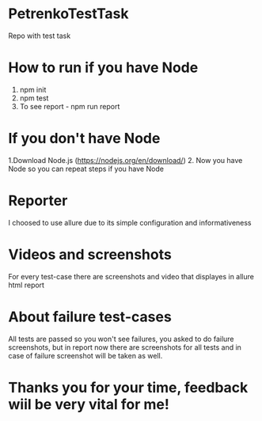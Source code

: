 # PetrenkoTestTask
Repo with test task 

# How to run if you have Node
1. npm init 
2. npm test 
3. To see report - npm run report 

# If you don't have Node 
1.Download Node.js (https://nodejs.org/en/download/)
2. Now you have Node so you can repeat steps if you have Node

# Reporter 
I choosed to use allure due to its simple configuration and informativeness 

# Videos and screenshots 
For every test-case there are screenshots and video that displayes in allure html report

# About failure test-cases
All tests are passed so you won't see failures, you asked to do failure screenshots, but in report now there are screenshots for all tests and in case of failure screenshot will be taken as well.

 # Thanks you for your time, feedback wiil be very vital for me!

